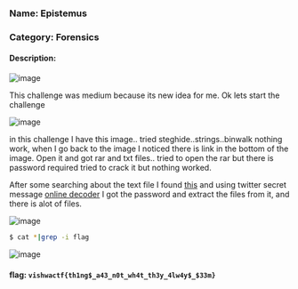 ### Name: Epistemus
### Category: Forensics

#### Description:

 ![image](https://user-images.githubusercontent.com/95076839/159429262-65b72c7d-89d9-4abb-b27d-800a97a9daf4.png)
 
 This challenge was medium because its new idea for me.
 Ok lets start the challenge

 ![image](https://user-images.githubusercontent.com/95076839/159429747-7d2b051c-19c4-4dac-9a38-62c31f889005.png)

 in this challenge I have this image.. tried steghide..strings..binwalk nothing work, when I go back to the image I noticed there is link in the bottom of the image.
 Open it and got rar and txt files.. tried to open the rar but there is password required tried to crack it but nothing worked.

 After some searching about the text file I found <a href="https://arstechnica.com/information-technology/2014/05/how-to-stash-secret-messages-in-tweets-using-point-and-click-steganography/">this</a>
and using twitter secret message <a href="https://holloway.nz/steg/">online decoder</a>
I got the password and extract the files from it, and there is alot of files.

![image](https://user-images.githubusercontent.com/95076839/159432085-e38a93c9-0e70-4445-bd63-b86c1b67078f.png)

```bash
$ cat *|grep -i flag
```
![image](https://user-images.githubusercontent.com/95076839/159432296-e0553a3f-0ea4-4212-89e2-5f9ae82d6c31.png)

#### flag: `vishwactf{th1ng$_a43_n0t_wh4t_th3y_4lw4y$_$33m}`
